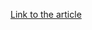 [Link to the article](https://www.forcepoint.com/blog/x-labs/rhadamanthys-stealer-phishing-switzerland-united-kingdom)
